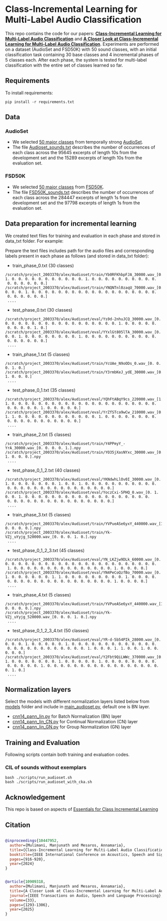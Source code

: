 # Class-Incremental Learning for Multi-Label Audio Classification

This repo contains the code for our papers: [**Class-Incremental Learning for Multi-Label Audio Classification**](https://ieeexplore.ieee.org/abstract/document/10447952) and 
[**A Closer Look at Class-Incremental Learning for Multi-Label Audio Classification**](https://doi.org/10.1109/TASLPRO.2025.3547233).
Experiments are performed on a dataset (AudioSet and FSD50K) with 50 sound classes, with an initial classification task containing 30 base classes and 4 incremental phases of 5 classes each. After each phase, the system is tested for multi-label classification with the entire set of classes learned so far. 

## Requirements

To install requirements:

```setup
pip install -r requirements.txt
```

## Data 

### AudioSet

* We selected [50 major classes](data/AudioSet_classes.txt) from temporally strong [AudioSet](https://research.google.com/audioset/download_strong.html).
* The file [Audioset_sounds.txt](data/Audioset_sounds.txt) describes the number of occurrences of
 each class across the 95645 excerpts of length 10s from the development set and the 15289 excerpts of length 10s from the evaluation set.

### FSD50K

* We selected [50 major classes](data/FSD50K_classes.txt) from [FSD50K](https://zenodo.org/records/4060432).
* The file [FSD50K_sounds.txt](data/FSD50K_sounds.txt) describes the number of occurrences of
 each class across the 284447 excerpts of length 1s from the development set and the 97798 excerpts of length 1s from the evaluation set.

## Data preparation for incremental learning

We created text files for training and evaluation in each phase and stored in data_txt folder. For example:

Prepare the text files includes path for the audio files and corresponding labels present in each phase as follows (and stored in data_txt folder):
* train_phase_0.txt (30 classes)
```
/scratch/project_2003370/alex/Audioset/train/Yb0RFKhbpFJA_30000.wav_[0. 1. 0. 0. 0. 0. 0. 0. 0. 0. 0. 0. 0. 1. 0. 0. 0. 0. 0. 0. 0. 0. 0. 0.
 0. 0. 0. 0. 0. 0.]
/scratch/project_2003370/alex/Audioset/train/YNQNTnl0zaqU_70000.wav_[0. 0. 0. 0. 1. 0. 0. 0. 0. 0. 0. 0. 0. 0. 0. 0. 0. 0. 0. 0. 0. 0. 0. 0.
 0. 0. 0. 0. 0. 0.]
 ....
```
* test_phase_0.txt (30 classes)
```
/scratch/project_2003370/alex/Audioset/eval/Ys9d-2nhuJCQ_30000.wav_[0. 0. 0. 0. 0. 0. 0. 0. 0. 0. 0. 0. 0. 0. 0. 0. 0. 0. 1. 0. 0. 0. 0. 0.
 0. 0. 0. 0. 1. 0.]
/scratch/project_2003370/alex/Audioset/eval/YYxlGt805lTA_30000.wav_[0. 0. 0. 1. 0. 0. 0. 0. 0. 0. 0. 0. 1. 0. 0. 0. 0. 0. 0. 0. 0. 0. 0. 0.
 0. 0. 0. 0. 0. 0.]
 ....
```
* train_phase_1.txt (5 classes)
```
/scratch/project_2003370/alex/Audioset/train/YcUAe_N9oODs_0.wav_[0. 0. 0. 1. 0.]
/scratch/project_2003370/alex/Audioset/train/Y3rmbKeJ_ydE_30000.wav_[0. 1. 0. 0. 0.]
 ....
```
* test_phase_0_1.txt (35 classes)
```
/scratch/project_2003370/alex/Audioset/eval/YQhFtABqY9cs_220000.wav_[1. 1. 0. 0. 0. 0. 0. 0. 0. 0. 0. 0. 0. 0. 0. 0. 0. 0. 0. 0. 0. 0. 0. 0.
 0. 0. 0. 0. 0. 1. 0. 0. 0. 0. 0.]
/scratch/project_2003370/alex/Audioset/eval/YrZfSTca9wCw_210000.wav_[0. 1. 1. 0. 0. 0. 0. 0. 0. 0. 0. 0. 0. 0. 0. 1. 0. 0. 0. 0. 0. 0. 0. 0.
 0. 0. 0. 0. 0. 0. 0. 0. 0. 0. 0.]
 ....
```
* train_phase_2.txt (5 classes)
```
/scratch/project_2003370/alex/Audioset/train/Y4PPmyY_-YrA_30000.wav_[0. 0. 0. 0. 1.].npy
/scratch/project_2003370/alex/Audioset/train/YO35jXasNYxc_30000.wav_[0. 1. 0. 0. 0.].npy
 ....
```
* test_phase_0_1_2.txt (40 classes)
```
/scratch/project_2003370/alex/Audioset/eval/YKNdwhLlOv0I_30000.wav_[0. 1. 0. 0. 0. 0. 0. 0. 0. 1. 0. 0. 1. 0. 0. 0. 0. 0. 0. 0. 0. 0. 0. 0.
 0. 0. 0. 0. 0. 0. 0. 0. 0. 0. 0. 0. 0. 0. 0. 0.]
/scratch/project_2003370/alex/Audioset/eval/YoczCxi-5PHQ_0.wav_[0. 1. 0. 0. 1. 0. 0. 0. 0. 0. 0. 0. 0. 0. 0. 0. 0. 0. 0. 0. 0. 0. 0. 0.
 0. 0. 0. 0. 0. 0. 0. 0. 0. 0. 0. 0. 0. 0. 0. 0.]
 ....
```
* train_phase_3.txt (5 classes)
```
/scratch/project_2003370/alex/Audioset/train/YVPueASe6yxY_440000.wav_[1. 0. 0. 0. 0.].npy
/scratch/project_2003370/alex/Audioset/train/Yk-VZj_uYyjg_520000.wav_[0. 0. 0. 1. 0.].npy
 ....
```
* test_phase_0_1_2_3.txt (45 classes)
```
/scratch/project_2003370/alex/Audioset/eval/YN_LKZjw9DLk_60000.wav_[0. 0. 0. 0. 0. 0. 0. 0. 0. 0. 0. 0. 0. 0. 0. 0. 0. 0. 0. 0. 0. 0. 0. 0.
 1. 0. 0. 0. 0. 0. 0. 0. 0. 0. 0. 0. 0. 0. 0. 0. 1. 0. 0. 0. 0.]
/scratch/project_2003370/alex/Audioset/eval/YN4PeCoQzfBo_70000.wav_[0. 1. 0. 0. 0. 0. 0. 0. 1. 1. 0. 0. 0. 0. 0. 0. 0. 0. 0. 1. 0. 0. 0. 0.
 0. 0. 0. 0. 0. 0. 0. 0. 0. 0. 0. 0. 0. 0. 0. 0. 1. 0. 0. 0. 0.]
 ....
```
* train_phase_4.txt (5 classes)
```
/scratch/project_2003370/alex/Audioset/train/YVPueASe6yxY_440000.wav_[1. 0. 0. 0. 0.].npy
/scratch/project_2003370/alex/Audioset/train/Yk-VZj_uYyjg_520000.wav_[0. 0. 0. 1. 0.].npy
 ....
```
* test_phase_0_1_2_3_4.txt (50 classes)
```
/scratch/project_2003370/alex/Audioset/eval/YR-d-5b54PIk_28000.wav_[0. 0. 0. 0. 1. 0. 0. 0. 0. 0. 1. 0. 0. 0. 0. 0. 0. 0. 0. 0. 0. 0. 0. 0.
 0. 0. 0. 0. 0. 0. 0. 0. 0. 0. 0. 0. 1. 0. 0. 0. 1. 1. 0. 0. 1. 0. 0. 0. 0. 0.]
/scratch/project_2003370/alex/Audioset/eval/Y2Fbt9QiLWWc_370000.wav_[0. 1. 0. 0. 0. 0. 0. 0. 0. 1. 0. 0. 0. 0. 0. 1. 0. 0. 0. 0. 0. 0. 0. 0.
 0. 0. 0. 0. 0. 1. 0. 0. 0. 0. 0. 0. 0. 0. 0. 0. 0. 0. 0. 0. 0. 0. 0. 0. 1. 0.]
 ....
```
## Normalization layers
Select the models with different normalization layers listed below from [models](models) folder and include in [main_audioset.py](main_audioset.py), default one is BN layer.
* [cnn14_pann_lin.py](models/cnn14_pann_lin.py) for Batch Normalization (BN) layer
* [cnn14_pann_lin_CN.py](models/cnn14_pann_lin_CN.py) for Continual Normalization (CN) layer
* [cnn14_pann_lin_GN.py](models/cnn14_pann_lin_GN.py) for Group Normalization (GN) layer


## Training and Evaluation

Following scripts contain both training and evaluation codes.

### CIL of sounds without exemplars

```
bash ./scripts/run_audioset.sh
bash ./scripts/run_audioset_with_cka.sh
```

## Acknowledgement

This repo is based on aspects of [Essentials for Class Incremental Learning](https://github.com/sud0301/essentials_for_CIL/tree/main)

## Citation

```BibTeX

@inproceedings{10447952,
  author={Mulimani, Manjunath and Mesaros, Annamaria},
  title={Class-Incremental Learning for Multi-Label Audio Classification}, 
  booktitle={IEEE International Conference on Acoustics, Speech and Signal Processing (ICASSP)},     
  pages={916-920},  
  year={2024}
}


```
```BibTeX

@article{10909318,
  author={Mulimani, Manjunath and Mesaros, Annamaria},  
  title={A Closer Look at Class-Incremental Learning for Multi-Label Audio Classification},  
  journal={IEEE Transactions on Audio, Speech and Language Processing}, 
  volume={33},
  pages={1293-1306},  
  year={2025}
}
```